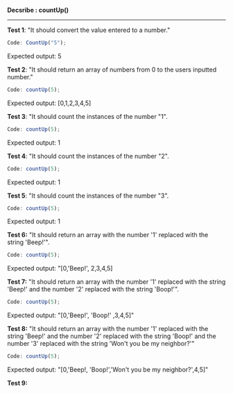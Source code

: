 **Decsribe : countUp()**
***

**Test 1**: "It should convert the value entered to a number."<br>
```javascript
Code: CountUp("5");
```
Expected output: 5

**Test 2**: "It should return an array of numbers from 0 to the users inputted number."
```javascript
Code: countUp(5);
```
Expected output: [0,1,2,3,4,5]

**Test 3**: "It should count the instances of the number "1".
```javascript
Code: countUp(5);
```
Expected output: 1

**Test 4**: "It should count the instances of the number "2".
```javascript
Code: countUp(5);
```
Expected output: 1

**Test 5**: "It should count the instances of the number "3".
```javascript
Code: countUp(5);
```
Expected output: 1

**Test 6:** "It should return an array with the number '1' replaced with the string 'Beep!'".
```javascript
Code: countUp(5);
```
Expected output: "[0,'Beep!', 2,3,4,5]

**Test 7:** "It should return an array with the number '1' replaced with the string 'Beep!' and the number '2' replaced with the string 'Boop!'".
```javascript
Code: countUp(5);
```
Expected output: "[0,'Beep!', 'Boop!' ,3,4,5]"

**Test 8:** "It should return an array with the number '1' replaced with the string 'Beep!' and the number '2' replaced with the string 'Boop!' and the number '3' replaced with the string 'Won't you be my neighbor?'"
```javascript
Code: countUp(5);
```
Expected output: "[0,'Beep!, 'Boop!','Won't you be my neighbor?',4,5]"

**Test 9:** 
